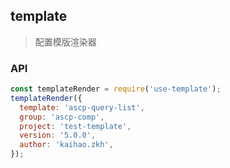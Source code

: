 ## template

> 配置模版渲染器

### API

```js
const templateRender = require('use-template');
templateRender({
  template: 'ascp-query-list',
  group: 'ascp-comp',
  project: 'test-template',
  version: '5.0.0',
  author: 'kaihao.zkh',
});
```